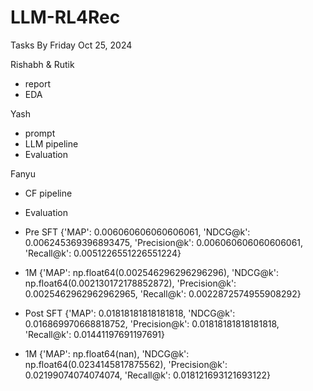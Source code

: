 # LLM-RL4Rec

Tasks By Friday Oct 25, 2024

Rishabh & Rutik 
- report 
- EDA

Yash 
- prompt
- LLM pipeline 
- Evaluation

Fanyu
- CF pipeline 
- Evaluation

- Pre SFT
 {'MAP': 0.006060606060606061,
 'NDCG@k': 0.006245369396893475,
 'Precision@k': 0.006060606060606061,
 'Recall@k': 0.0051226551226551224}

 - 1M
   {'MAP': np.float64(0.002546296296296296),
 'NDCG@k': np.float64(0.002130172178852872),
 'Precision@k': 0.0025462962962962965,
 'Recall@k': 0.0022872574955908292}

- Post SFT
{'MAP': 0.01818181818181818,
 'NDCG@k': 0.016869970668818752,
 'Precision@k': 0.01818181818181818,
 'Recall@k': 0.01441197691197691}

 - 1M
   {'MAP': np.float64(nan),
 'NDCG@k': np.float64(0.0234145817875562),
 'Precision@k': 0.02199074074074074,
 'Recall@k': 0.018121693121693122}
